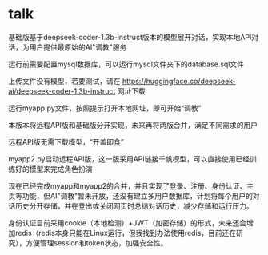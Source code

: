 # talk
基础版基于deepseek-coder-1.3b-instruct版本的模型展开对话，实现本地API对话，为用户提供最原始的AI"调教"服务

运行前需要配置mysql数据库，可以运行mysql文件夹下的database.sql文件

上传文件没有模型，若要测试，请在 https://huggingface.co/deepseek-ai/deepseek-coder-1.3b-instruct 网址下载

运行myapp.py文件，按照提示打开本地网址，即可开始“调教”

本版本将远程API版和基础版分开实现，未来再将两版合并，满足不同需求的用户

远程API版无需下载模型，“开盖即食”

myapp2.py启动远程API版，这一版采用API链接千帆模型，可以直接使用已经训练好的模型来完成角色扮演

现在已经完成myapp和myapp2的合并，并且实现了登录、注册、身份认证、主页等功能，但AI"调教"暂未开放，还没有建立多用户数据库，计划将每个用户的对话历史分开存储，并在登出或关闭网页时总结对话历史，减少存储和运行压力。

身份认证目前采用cookie（本地检测）+JWT（加密存储）的形式，未来还会增加redis（redis本身只能在Linux运行，但我找到办法使用redis，目前还在研究），方便管理session和token状态，加强安全性。